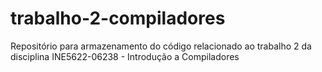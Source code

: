 # trabalho-2-compiladores
Repositório para armazenamento do código relacionado ao trabalho 2 da disciplina INE5622-06238 - Introdução a Compiladores 
